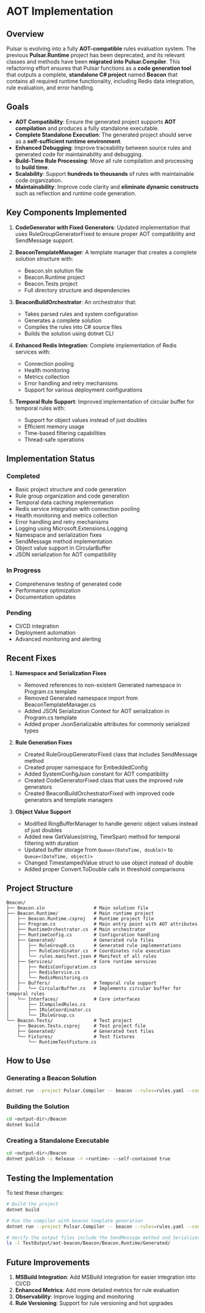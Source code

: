 # AOT Implementation

## Overview
Pulsar is evolving into a fully **AOT-compatible** rules evaluation system. The previous **Pulsar.Runtime** project has been deprecated, and its relevant classes and methods have been **migrated into Pulsar.Compiler**. This refactoring effort ensures that Pulsar functions as a **code generation tool** that outputs a complete, **standalone C# project** named **Beacon** that contains all required runtime functionality, including Redis data integration, rule evaluation, and error handling.

## Goals
- **AOT Compatibility**: Ensure the generated project supports **AOT compilation** and produces a fully standalone executable.
- **Complete Standalone Execution**: The generated project should serve as a **self-sufficient runtime environment**.
- **Enhanced Debugging**: Improve traceability between source rules and generated code for maintainability and debugging.
- **Build-Time Rule Processing**: Move all rule compilation and processing to **build time**.
- **Scalability**: Support **hundreds to thousands** of rules with maintainable code organization.
- **Maintainability**: Improve code clarity and **eliminate dynamic constructs** such as reflection and runtime code generation.

## Key Components Implemented

1. **CodeGenerator with Fixed Generators**: Updated implementation that uses RuleGroupGeneratorFixed to ensure proper AOT compatibility and SendMessage support.

2. **BeaconTemplateManager**: A template manager that creates a complete solution structure with:
   - Beacon.sln solution file
   - Beacon.Runtime project
   - Beacon.Tests project
   - Full directory structure and dependencies

3. **BeaconBuildOrchestrator**: An orchestrator that:
   - Takes parsed rules and system configuration
   - Generates a complete solution
   - Compiles the rules into C# source files
   - Builds the solution using dotnet CLI

4. **Enhanced Redis Integration**: Complete implementation of Redis services with:
   - Connection pooling
   - Health monitoring
   - Metrics collection
   - Error handling and retry mechanisms
   - Support for various deployment configurations

5. **Temporal Rule Support**: Improved implementation of circular buffer for temporal rules with:
   - Support for object values instead of just doubles
   - Efficient memory usage
   - Time-based filtering capabilities
   - Thread-safe operations

## Implementation Status

### Completed
- Basic project structure and code generation
- Rule group organization and code generation
- Temporal data caching implementation
- Redis service integration with connection pooling
- Health monitoring and metrics collection
- Error handling and retry mechanisms
- Logging using Microsoft.Extensions.Logging
- Namespace and serialization fixes
- SendMessage method implementation
- Object value support in CircularBuffer
- JSON serialization for AOT compatibility

### In Progress
- Comprehensive testing of generated code
- Performance optimization
- Documentation updates

### Pending
- CI/CD integration
- Deployment automation
- Advanced monitoring and alerting

## Recent Fixes

1. **Namespace and Serialization Fixes**
   - Removed references to non-existent Generated namespace in Program.cs template
   - Removed Generated namespace import from BeaconTemplateManager.cs
   - Added JSON Serialization Context for AOT serialization in Program.cs template
   - Added proper JsonSerializable attributes for commonly serialized types

2. **Rule Generation Fixes**
   - Created RuleGroupGeneratorFixed class that includes SendMessage method
   - Created proper namespace for EmbeddedConfig
   - Added SystemConfigJson constant for AOT compatibility
   - Created CodeGeneratorFixed class that uses the improved rule generators
   - Created BeaconBuildOrchestratorFixed with improved code generators and template managers

3. **Object Value Support**
   - Modified RingBufferManager to handle generic object values instead of just doubles
   - Added new GetValues(string, TimeSpan) method for temporal filtering with duration
   - Updated buffer storage from `Queue<(DateTime, double)>` to `Queue<(DateTime, object)>`
   - Changed TimestampedValue struct to use object instead of double
   - Added proper Convert.ToDouble calls in threshold comparisons

## Project Structure

```
Beacon/
├── Beacon.sln                  # Main solution file
├── Beacon.Runtime/             # Main runtime project
│   ├── Beacon.Runtime.csproj   # Runtime project file
│   ├── Program.cs              # Main entry point with AOT attributes
│   ├── RuntimeOrchestrator.cs  # Main orchestrator
│   ├── RuntimeConfig.cs        # Configuration handling
│   ├── Generated/              # Generated rule files
│   │   ├── RuleGroup0.cs       # Generated rule implementations
│   │   ├── RuleCoordinator.cs  # Coordinates rule execution
│   │   └── rules.manifest.json # Manifest of all rules
│   ├── Services/               # Core runtime services
│   │   ├── RedisConfiguration.cs
│   │   ├── RedisService.cs
│   │   └── RedisMonitoring.cs
│   ├── Buffers/                # Temporal rule support
│   │   └── CircularBuffer.cs   # Implements circular buffer for temporal rules
│   └── Interfaces/             # Core interfaces
│       ├── ICompiledRules.cs
│       ├── IRuleCoordinator.cs
│       └── IRuleGroup.cs
└── Beacon.Tests/               # Test project
    ├── Beacon.Tests.csproj     # Test project file
    ├── Generated/              # Generated test files
    └── Fixtures/               # Test fixtures
        └── RuntimeTestFixture.cs
```

## How to Use

### Generating a Beacon Solution

```bash
dotnet run --project Pulsar.Compiler -- beacon --rules=rules.yaml --config=system_config.yaml --output=TestOutput/aot-beacon
```

### Building the Solution

```bash
cd <output-dir>/Beacon
dotnet build
```

### Creating a Standalone Executable

```bash
cd <output-dir>/Beacon
dotnet publish -c Release -r <runtime> --self-contained true
```

## Testing the Implementation

To test these changes:
```bash
# Build the project
dotnet build

# Run the compiler with beacon template generation
dotnet run --project Pulsar.Compiler -- beacon --rules=rules.yaml --config=system_config.yaml --output=TestOutput/aot-beacon

# Verify the output files include the SendMessage method and SerializationContext
ls -l TestOutput/aot-beacon/Beacon/Beacon.Runtime/Generated/
```

## Future Improvements

1. **MSBuild Integration**: Add MSBuild integration for easier integration into CI/CD
2. **Enhanced Metrics**: Add more detailed metrics for rule evaluation
3. **Observability**: Improve logging and monitoring
4. **Rule Versioning**: Support for rule versioning and hot upgrades
